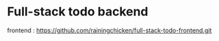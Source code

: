 # Full-stack todo backend

frontend : https://github.com/rainingchicken/full-stack-todo-frontend.git
